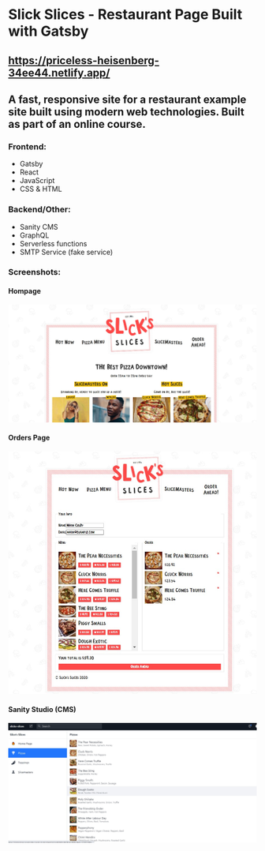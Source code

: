 # Slick Slices -  Restaurant Page Built with Gatsby
## https://priceless-heisenberg-34ee44.netlify.app/
## A fast, responsive site for a restaurant example site built using modern web technologies. Built as part of an online course.

### Frontend: 
* Gatsby
* React
* JavaScript
* CSS & HTML
### Backend/Other:
* Sanity CMS
* GraphQL
* Serverless functions
* SMTP Service (fake service) 

### Screenshots:

#### Hompage
![Homepage Screenshot](/screenshots/homepage_screenshot.jpg?raw=true)

#### Orders Page
![Orders Screenshot](/screenshots/orders_screenshot.jpg?raw=true)

#### Sanity Studio (CMS)
![Sanity Studio Screenshot](/screenshots/sanitystudio_screenshot.jpg?raw=true)

